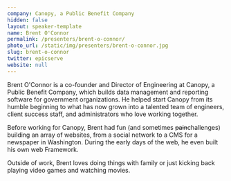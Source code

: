 ```yaml
---
company: Canopy, a Public Benefit Company
hidden: false
layout: speaker-template
name: Brent O'Connor
permalink: /presenters/brent-o-connor/
photo_url: /static/img/presenters/brent-o-connor.jpg
slug: brent-o-connor
twitter: epicserve
website: null
---
```


Brent O'Connor is a co-founder and Director of Engineering at Canopy, a Public Benefit Company, which builds data management
and reporting software for government organizations. He helped start Canopy from its humble beginning to what has now
grown into a talented team of engineers, client success staff, and administrators who love working together.

Before working for Canopy, Brent had fun (and sometimes ~~pain~~challenges) building an array of websites, from a social
network to a CMS for a newspaper in Washington. During the early days of the web, he even built his own web Framework.

Outside of work, Brent loves doing things with family or just kicking back playing video games and watching movies.
